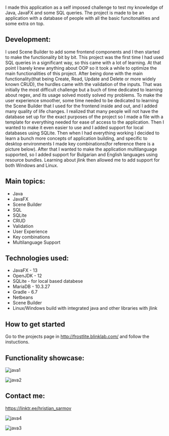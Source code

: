I made this application as a self imposed challenge to test my knowledge of Java, JavaFX and some SQL queries.
The project is made to be an application with a database of people with all the basic funcitonalities and some extra on top.

## Development:

I used Scene Builder to add some frontend components and I then started to make the functionality bit by bit.
This project was the first time I had used SQL queries in a significant way, so this came with a lot of learning.
At that point I barely knew anything about OOP so it took a while to optimize the main functionalities of this project.
After being done with the main functionality(that being Create, Read, Update and Delete or more widely known CRUD), 
the hurdles came with the validation of the inputs. That was initially the most difficult challenge but a buch of time 
dedicated to learning about regex, and its usage solved mostly solved my problems. To make the user experience smoother,
some time needed to be dedicated to learning the Scene Builder that I used for the frontend inside and out, and I added 
many quality of life changes. I realized that many people will not have the database set up for the exact purposes of
the project so I made a file with a template for everything needed for ease of access to the application. Then I wanted
to make it even easier to use and I added support for local databases using SQLite. Then when I had everything working I
decided to learn a bunch more concepts of application building, and specific to desktop environments I made key 
combinations(for reference there is a picture below). After that I wanted to make the application multilanguage supported,
so I added support for Bulgarian and English languages using resource bundles. Learning about jlink then allowed me to add 
support for both Windows and Linux.

## Main topics:

  - Java
  - JavaFX
  - Scene Builder
  - SQL
  - SQLite
  - CRUD
  - Validation
  - User Experience
  - Key combinations
  - Multilanguage Support
    
## Technologies used: 

 - JavaFX - 13
 - OpenJDK - 12
 - SQLite - for local based databese
 - MariaDB - 10.3.27
 - Gradle - 6.7
 - Netbeans
 - Scene Builder
 - Linux/Windows build with integrated java and other libraries with jlink

## How to get started 

Go to the projects page in http://frostlite.blinklab.com/ and follow the instuctions.

## Functionality showcase: 


![java1](https://github.com/HristianSarmov/CompanyLists/assets/137688109/f14f5b88-0882-4153-ad44-8cc00ecd0dbd)



![java2](https://github.com/HristianSarmov/CompanyLists/assets/137688109/73332e66-1bbf-43d9-953e-847ea871cf77)


## Contact me:

https://linktr.ee/hristian_sarmov

![java4](https://github.com/HristianSarmov/CompanyLists/assets/137688109/63854f75-3ac4-42f9-a954-4a5a5effd63d)



![java3](https://github.com/HristianSarmov/CompanyLists/assets/137688109/b2454277-97cb-4d98-9585-b93cd299a681)
